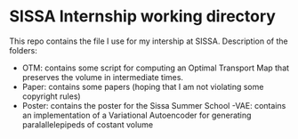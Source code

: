 # SISSA Internship working directory
This repo contains the file I use for my intership at SISSA.
Description of the folders:
- OTM: contains some script for computing an Optimal Transport Map that preserves the volume in intermediate times.
- Paper: contains some papers (hoping that I am not violating some copyright rules)
- Poster: contains the poster for the Sissa Summer School
-VAE: contains an implementation of a Variational Autoencoder for generating paralallelepipeds of costant volume

